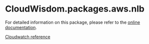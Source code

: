 # CloudWisdom.packages.aws.nlb

For detailed information on this package, please refer to the [online documentation](https://docs.virtana.com/en/aws.html).

[Cloudwatch reference](https://docs.aws.amazon.com/elasticloadbalancing/latest/network/load-balancer-cloudwatch-metrics.html)
